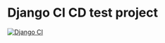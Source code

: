 # Django CI CD test project

[![Django CI](https://github.com/madhvi-n/django-ci-cd/actions/workflows/django.yml/badge.svg)](https://github.com/madhvi-n/django-ci-cd/actions/workflows/django.yml)

